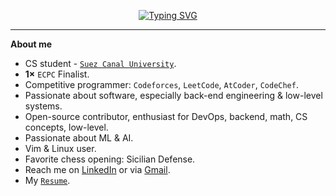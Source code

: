 <p align="center">
  <a href="https://git.io/typing-svg">
    <img src="https://readme-typing-svg.demolab.com?font=Play&pause=1500&color=A2F749&center=true&vCenter=true&width=400&lines=Hi,+I'm+Ahmed+Faraj_;Obsessed+with+CP+%26+Mathematics_;Feel+free+to+explore+my+repos_;ahmed@faraj+:~$+grep+%22i%3C3vim%22+readme.md+&ahmed@faraj+:~$+cat+readme.md_" alt="Typing SVG" />
  </a>
</p>

---
<b>About me</b>

- CS student - [`Suez Canal University`](https://suez.edu.eg/ar/).
- <b>1×</b> `ECPC` Finalist.
- Competitive programmer: `Codeforces`, `LeetCode`, `AtCoder`, `CodeChef`.  
- Passionate about software, especially back-end engineering & low-level systems.  
- Open-source contributor, enthusiast for DevOps, backend, math, CS concepts, low-level.  
- Passionate about ML & AI.  
- Vim & Linux user.  
- Favorite chess opening: Sicilian Defense.  
- Reach me on [LinkedIn](your-link-here) or via [Gmail](your-email-here).
- My [`Resume`](your-link-here).
